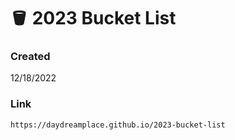 # 🪣 2023 Bucket List

### Created
12/18/2022

### Link
```https://daydreamplace.github.io/2023-bucket-list```
